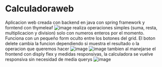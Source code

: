 # Calculadoraweb
Aplicacion web creada con backend en java con spring framework y forntend con thymeleaf
![image](https://user-images.githubusercontent.com/80925718/188190207-2412eee4-e7d4-481c-89c1-5e42039269ac.png)
realiza operaciones simples (suma, resta, multiplicacion y division) solo con numeros enteros por el momento. Funciona con un pequeño form oculto entre los botones del grid. El boton delete cambia la funcion dependiendo si muestra el resultado o la operacion que queremos hacer
![image](https://user-images.githubusercontent.com/80925718/188191301-fbb3c595-4db4-4680-9354-023915744553.png)
![image](https://user-images.githubusercontent.com/80925718/188191336-b9c44770-5072-4387-8a41-00cc37abd890.png)
tambien al manejarse el frontend con disply flex y medidas responsivas, la calculadora se vuelve responsiva sin necesidad de media querys 
![image](https://user-images.githubusercontent.com/80925718/188191713-c2182c0f-2418-47eb-ae87-85a9e177e50b.png)

